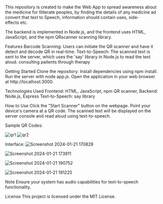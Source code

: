 This repository is created to make the Web App to spread awareness about the medicine for Illiterate peoples, by finding the details of any medicine ad convert that text to Speech, information should contain uses, side-effects etc.

The backend is implemented in Node.js, and the frontend uses HTML, JavaScript, and the npm QRscanner scanning library.

Features
Barcode Scanning: Users can initiate the QR scanner and have it detect and decode QR in real-time.
Text-to-Speech: The scanned text is sent to the server, which uses the 'say' library in Node.js to read the text aloud.
consulting paitents through therapy 

Getting Started
Clone the repository.
Install dependencies using npm install.
Run the server with node app.js.
Open the application in your web browser at http://localhost:3000.

Technologies Used
Frontend: HTML, JavaScript, npm QR scanner,
Backend: Node.js, Express
Text-to-Speech: say library

How to Use
Click the "Start Scanner" button on the webpage.
Point your device's camera at a QR code.
The scanned text will be displayed on the server console and read aloud using text-to-speech.

Sample QR Codes: 

![qr1](https://github.com/syedNaveedullah/LifeLinkCare3/assets/129250457/af210697-470a-4931-b28b-131bbfd1fa0b)
![qr2](https://github.com/syedNaveedullah/LifeLinkCare3/assets/129250457/b7c11b97-4200-47b5-bb47-ea4b18f685e4)





Interface: 
![Screenshot 2024-01-21 170828](https://github.com/syedNaveedullah/LifeLinkCare3/assets/129250457/9dbfcba4-eea1-4558-ae64-6489b124d8d6)

![Screenshot 2024-01-21 173911](https://github.com/syedNaveedullah/LifeLinkCare3/assets/129250457/c44520a9-2202-4a40-ab2f-00caa14b254b)

![Screenshot 2024-01-21 190752](https://github.com/syedNaveedullah/LifeLinkCare3/assets/129250457/aba8cb62-3006-493c-a81e-11d5c64c0d4c)

![Screenshot 2024-01-21 191225](https://github.com/syedNaveedullah/LifeLinkCare3/assets/129250457/b35294c2-41fb-4553-9a86-c3862bbe599f)

Note
Ensure your system has audio capabilities for text-to-speech functionality.

License
This project is licensed under the MIT License.

